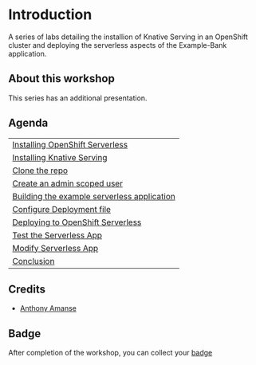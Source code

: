 # Introduction

A series of labs detailing the installion of Knative Serving in an OpenShift cluster and deploying the serverless aspects of the Example-Bank application.

## About this workshop

This series has an additional presentation.

## Agenda

|  |
| :--- |
| [Installing OpenShift Serverless](installing-openshift-serverless.md) |
| [Installing Knative Serving](installing-knative-serving.md) |
| [Clone the repo](clone-the-repo.md) |
| [Create an admin scoped user](create-an-admin-scoped-user.md) |
| [Building the example serverless application](building-the-example-serverless-application.md) |
| [Configure Deployment file](configure-deployment-file.md) |
| [Deploying to OpenShift Serverless](deploying-to-openshift-serverless.md) |
| [Test the Serverless App](test-the-serverless-app.md) |
| [Modify Serverless App](modify-serverless-app.md) |
| [Conclusion](conclusion.md) |


## Credits

* [Anthony Amanse](https://github.com/AnthonyAmanse)

## Badge

After completion of the workshop, you can collect your [badge](https://www.youracclaim.com/org/ibm/badge/hybrid-cloud-conference-serverless-innovator)
